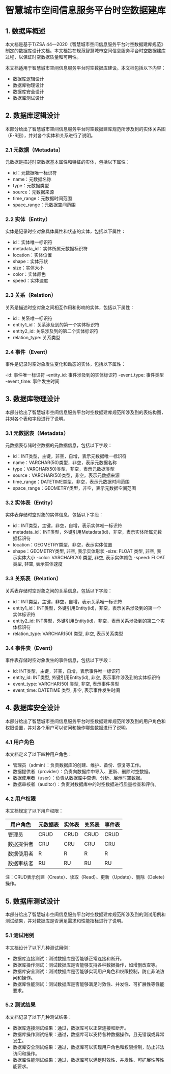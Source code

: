 # 智慧城市空间信息服务平台时空数据建库

## 1. 数据库概述

本文档是基于T/ZSA 44—2020《智慧城市空间信息服务平台时空数据建库规范》制定的数据库设计文档。本文档旨在规范智慧城市空间信息服务平台时空数据建库过程，以保证时空数据质量和可用性。

本文档适用于智慧城市空间信息服务平台时空数据库建设。本文档包括以下内容：

- 数据库逻辑设计
- 数据库物理设计
- 数据库安全设计
- 数据库测试设计

## 2. 数据库逻辑设计

本部分给出了智慧城市空间信息服务平台时空数据建库规范所涉及到的实体关系图（E-R图），并对各个实体和关系进行了说明。



### 2.1 元数据（Metadata）

元数据是描述时空数据基本属性和特征的实体，包括以下属性：

- id：元数据唯一标识符
- name：元数据名称
- type：元数据类型
- source：元数据来源
- time_range：元数据时间范围
- space_range：元数据空间范围

### 2.2 实体（Entity）

实体是记录时空对象具体属性和状态的实体，包括以下属性：

- id：实体唯一标识符
- metadata_id：实体所属元数据标识符
- location：实体位置
- shape：实体形状
- size：实体大小
- color：实体颜色
- speed：实体速度

### 2.3 关系（Relation）

关系是描述时空对象之间相互作用和影响的实体，包括以下属性：

- id：关系唯一标识符
- entity1_id：关系涉及到的第一个实体标识符
- entity2_id: 关系涉及到的第二个实体标识符
- relation_type: 关系类型

### 2.4 事件（Event）

事件是记录时空对象发生变化和动态的实体，包括以下属性：

-id: 事件唯一标识符 
-entity_id: 事件涉及到的实体标识符 
-event_type: 事件类型 
-event_time: 事件发生时间 

## 3. 数据库物理设计

本部分给出了智慧城市空间信息服务平台时空数据建库规范所涉及到的表结构图，并对各个表和字段进行了说明。



### 3.1 元数据表（Metadata）

元数据表存储时空数据的元数据信息，包括以下字段：

- id：INT类型，主键，非空，自增，表示元数据唯一标识符
- name：VARCHAR(50)类型，非空，表示元数据名称
- type：VARCHAR(50)类型，非空，表示元数据类型
- source：VARCHAR(50)类型，非空，表示元数据来源
- time_range：DATETIME类型，非空，表示元数据时间范围
- space_range：GEOMETRY类型，非空，表示元数据空间范围

### 3.2 实体表（Entity）

实体表存储时空对象的实体信息，包括以下字段：

- id：INT类型，主键，非空，自增，表示实体唯一标识符
- metadata_id：INT类型，外键引用Metadata(id)，非空，表示实体所属元数据标识符
- location：GEOMETRY类型，非空，表示实体位置
- shape：GEOMETRY类型, 非空, 表示实体形状 -size: FLOAT 类型, 非空, 表示实体大小 -color: VARCHAR(20) 类型, 非空, 表示实体颜色 -speed: FLOAT 类型, 非空, 表示实体速度

### 3.3 关系表（Relation）

关系表存储时空对象之间的关系信息，包括以下字段：

- id：INT类型，主键，非空，自增，表示关系唯一标识符
- entity1_id：INT类型，外键引用Entity(id)，非空，表示关系涉及到的第一个实体标识符
- entity2_id: INT类型，外键引用Entity(id)，非空，表示关系涉及到的第二个实体标识符
- relation_type: VARCHAR(50) 类型, 非空, 表示关系类型

### 3.4 事件表（Event）

事件表存储时空对象发生的事件信息，包括以下字段：

- id: INT类型，主键，非空，自增，表示事件唯一标识符
- entity_id: INT类型, 外键引用Entity(id), 非空, 表示事件涉及到的实体标识符
- event_type: VARCHAR(50) 类型, 非空, 表示事件类型
- event_time: DATETIME 类型, 非空, 表示事件发生时间

## 4. 数据库安全设计

本部分给出了智慧城市空间信息服务平台时空数据建库规范所涉及到的用户角色和权限设置，并对各个用户可以访问和操作哪些数据进行了说明。

### 4.1 用户角色

本文档定义了以下四种用户角色：

- 管理员（admin）：负责数据库的创建、维护、备份、恢复等工作。
- 数据提供者（provider）：负责向数据库中导入、更新、删除时空数据。
- 数据使用者（user）：负责从数据库中查询、分析、展示时空数据。
- 数据审核者（auditor）：负责对数据库中的时空数据进行质量检查和评价。

### 4.2 用户权限

本文档规定了以下用户权限：

| 用户角色   | 元数据表 | 实体表 | 关系表 | 事件表 |
| ---------- | -------- | ------ | ------ | ------ |
| 管理员     | CRUD     | CRUD   | CRUD   | CRUD   |
| 数据提供者 | CRU      | CRU    | CRU    | CRU    |
| 数据使用者 | R        | R      | R      | R      |
| 数据审核者 | RU       | RU     | RU     | RU     |

注：CRUD表示创建（Create）、读取（Read）、更新（Update）、删除（Delete）操作。

## 5. 数据库测试设计

本部分给出了智慧城市空间信息服务平台时空数据建库规范所涉及到的测试用例和测试结果，并对数据库是否满足需求和性能指标进行了说明。

### 5.1 测试用例

本文档设计了以下几种测试用例：

- 数据库连接测试：测试数据库是否能够正常连接和断开。
- 数据库操作测试：测试数据库是否能够支持各种数据操作，如增删改查等。
- 数据库安全测试：测试数据库是否能够实现用户角色和权限控制，防止非法访问和操作。
- 数据库性能测试：测试数据库是否能够满足时效性、并发性、可扩展性等性能要求。

### 5.2 测试结果

本文档记录了以下几种测试结果：

- 数据库连接测试结果：通过，数据库可以正常连接和断开。
- 数据库操作测试结果：通过，数据库可以支持各种数据操作，且无错误或异常发生。
- 数据库安全测试结果：通过，数据库可以实现用户角色和权限控制，防止非法访问和操作。
- 数据库性能测试结果：通过，数据库可以满足时效性、并发性、可扩展性等性能要求。
